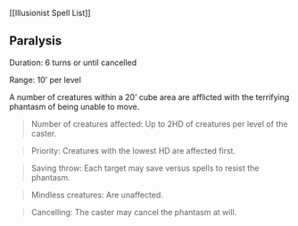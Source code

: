 [[Illusionist Spell List]]

## Paralysis                 

Duration: 6 turns or until cancelled

Range: 10’ per level

A number of creatures within a 20’ cube area are afflicted with the terrifying phantasm of being unable to move.

> Number of creatures affected: Up to 2HD of creatures per level of the caster.

> Priority: Creatures with the lowest HD are affected first.

> Saving throw: Each target may save versus spells to resist the phantasm.

> Mindless creatures: Are unaffected.

> Cancelling: The caster may cancel the phantasm at will.